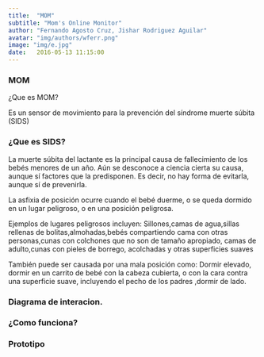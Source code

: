 ```yaml
---
title:  "MOM"
subtitle: "Mom's Online Monitor"
author: "Fernando Agosto Cruz, Jishar Rodriguez Aguilar"
avatar: "img/authors/wferr.png"
image: "img/e.jpg"
date:   2016-05-13 11:15:00
---
```


### MOM
¿Que es MOM?


Es un sensor de movimiento para la prevención del síndrome muerte súbita (SIDS) 

### ¿Que es SIDS?
La muerte súbita del lactante es la principal causa de fallecimiento de los bebés menores de un año. Aún se desconoce a ciencia cierta su causa, aunque sí factores que la predisponen. Es decir, no hay forma de evitarla, aunque sí de prevenirla.

La asfixia de posición ocurre cuando el bebé duerme, o se queda dormido en un lugar peligroso, o en una posición peligrosa. 


Ejemplos de lugares peligrosos incluyen: Sillones,camas de agua,sillas rellenas de bolitas,almohadas,bebés compartiendo cama con otras personas,cunas con colchones que no son de tamaño apropiado,
camas de adulto,cunas con pieles de borrego, acolchadas y otras superficies suaves


También puede ser causada por una mala posición como: Dormir elevado, dormir en un carrito de bebé con la cabeza cubierta, o con la cara contra una superficie suave, incluyendo el pecho de los padres
,dormir de lado.

### Diagrama de interacion.


### ¿Como funciona?

### Prototipo
